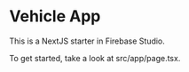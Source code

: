 # Vehicle App

This is a NextJS starter in Firebase Studio.

To get started, take a look at src/app/page.tsx.
